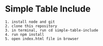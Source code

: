 # Simple Table Include

```
1. install node and git
2. clone this repository
3. in terminal, run cd simple-table-include
4. run npm install
5. open index.html file in browser
